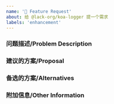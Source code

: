 ```yaml
---
name: '🚀 Feature Request'
about: 给 @lack-org/koa-logger 提一个需求
labels: 'enhancement'
---
```


### 问题描述/Problem Description

<!--
  您提交的需求是否与缺陷相关？请简要地说明问题是什么。
  Is the requirement you submitted related to the defect? Please briefly state what the problem is.
-->

### 建议的方案/Proposal

<!--
  以简洁明了的方式描述您想要的解决方案。
  Describe the solution you want in a concise way.
-->

### 备选的方案/Alternatives

<!--
  对您考虑过的任何替代解决方案或功能的清晰描述。
  A clear description of any alternative solutions or features you have considered.
-->

### 附加信息/Other Information

<!--
  在此处添加有关该需求的任何其他上下文。
  Add any other context here about the requirement.
-->
